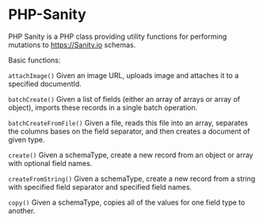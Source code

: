 # PHP-Sanity

PHP Sanity is a PHP class providing utility functions for performing mutations to https://Sanity.io schemas.

 Basic functions:
 
`attachImage()` 
Given an image URL, uploads image and attaches it to a specified documentId.

`batchCreate()`
Given a list of fields (either an array of arrays or array of object), imports these records in a single batch operation.

`batchCreateFromFile()`
Given a file, reads this file into an array, separates the columns bases on the field separator, and then creates a document of given type.

`create()`
Given a schemaType, create a new record from an object or array with optional field names.

`createFromString()`
Given a schemaType, create a new record from a string with specified field separator and specified field names.


`copy()`
Given a schemaType, copies all of the values for one field type to another.


